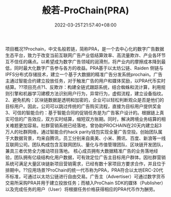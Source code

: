 ﻿---
weight: 
title: "般若-ProChain(PRA)"
description: "Prochain，中文名般若链，简称PRA，是一个去中心化的数字广告数据生态平台，致力于改变当前互联网广告产业低结算效率、高流量欺诈、产业各环节互不信任的痛点"
date: 2022-03-25T21:57:40+08:00
lastmod: 2022-03-25T16:45:40+08:00
draft: false
authors: ["Metabd"]
featuredImage: "banruo-prochainpra.webp"
link: ""
tags: ["数字代币","般若-ProChain(PRA)"]
categories: ["navigation"]
navigation: ["数字代币"]
lightgallery: true
toc: true
pinned: false
recommend: false
recommend1: false
---
项目概况?Prochain，中文名般若链，简称PRA，是一个去中心化的数字广告数据生态平台，致力于改变当前互联网广告产业低结算效率、高流量欺诈、产业各环节互不信任的痛点。以希望成为数字广告领域的润滑剂，将产业内的摩擦成本降到最低，同时最大化数字广告参与各方的收益。PRA基于以太坊公链、Raiden 侧链与IPFS分布式存储技术，建立一个基于大数据的精准广告分发系统prochain。广告主通过智能合约建立投放任务，对于触发广告的用户和媒体奖励，以PRA代币实时结算。??项目亮点?1、反欺诈：构建全链式跟踪系统，结合蜘蛛和流计算，利用规则引擎和机器学习建模方法识别用户行为，异常行为，虚假流程，建立设备指纹。
2、避免机构：区块链数据是透明和加密的，企业可以轻松判断观众是否是他们的目标用户。因此，公司可以跳过传统的广告购买流程，直接为目标用户提供奖金
3、可信的智能合约：基于智能合同的促销任务是为广告客户设计的。根据链上真实可信的广告效应，双方实时结算，缩短双方账期。同时，解决跨境业务结算的相关难题更加容易。社群营销系统已经落地，曾协助PROCHAIN在20天内建立起3万人的社群网络，通过智能合约hack parity钱包实现全量广告空投。创始团队属于大数据背景，均来自腾讯，员工分别来自奥美、小米、腾讯、百度、新浪等一线互联网公司。团队构成包含互联网团队、量化与市值管理团队、区块链开发团队，兼具三者优势全力推动项目落地。 核心成员拥有大数据精准广告的业务落地经验，团队拥有亿级结构化用户数据，可有效定位广告主目标用户群体。因社群营销系统可满足大量区块链新项目营销需求，已经有数十家项目方要求合作，并且位于排期中。??应用场景?ProChain的统一代币称为PRA，PRA符合以太坊ERC-20代币标准，可通过以太坊公链进行自由交易。广告主（Advertiser）可通过数字货币交易所采购PRA并用于建立投放任务；而植入ProChain SDK的媒体（Publisher）以及完成任务的用户（User）将根据任务价格获得相应的PRA代币作为酬劳。
